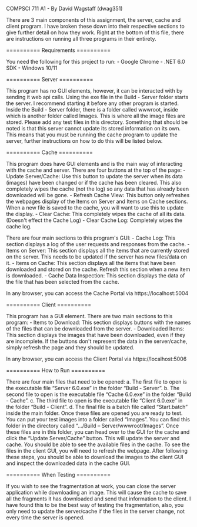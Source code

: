 COMPSCI 711 A1 - By David Wagstaff (dwag351)

There are 3 main components of this assignment, the server, cache and client program. I have broken these down
into their respective sections to give further detail on how they work. Right at the bottom of this file, there
are instructions on running all three programs in their entirety.

========== Requirements ==========

You need the following for this project to run:
	- Google Chrome
	- .NET 6.0 SDK
	- Windows 10/11

========== Server ==========

This program has no GUI elements, however, it can be interacted with by sending it web api calls. Using the exe
file in the Build - Server folder starts the server. I recommend starting it before any other program is started.
Inside the Build - Server folder, there is a folder called wwwroot, inside which is another folder called Images.
This is where all the image files are stored. Please add any test files in this directory. Something that should 
be noted is that this server cannot update its stored information on its own. This means that you must be running
the cache program to update the server, further instructions on how to do this will be listed below.

========== Cache ==========

This program does have GUI elements and is the main way of interacting with the cache and server. There are four
buttons at the top of the page:
	- Update Server/Cache: Use this button to update the server when its data (images) have been changed or if
			       the cache has been cleared. This also completely wipes the cache (not the log) so 
			       any data that has already been downloaded will be gone.
	- Refresh Cache View: This button only refreshes the webpages display of the Items on Server and Items on
			      Cache sections. When a new file is saved to the cache, you will want to use this to
			      update the display.
	- Clear Cache: This completely wipes the cache of all its data. (Doesn't effect the Cache Log)
	- Clear Cache Log: Completely wipes the cache log.

There are four main sections to this program's GUI:
	- Cache Log: This section displays a log of the user requests and responses from the cache.
	- Items on Server: This section displays all the items that are currently stored on the server. This needs
			   to be updated if the server has new files/data on it.
	- Items on Cache: This section displays all the items that have been downloaded and stored on the cache.
			  Refresh this section when a new item is downloaded.
	- Cache Data Inspection: This section displays the data of the file that has been selected from the cache.

In any browser, you can access the Cache Portal via https://localhost:5004

========== Client ==========

This program has a GUI element. There are two main sections to this program:
	- Items to Download: This section displays buttons with the names of the files that can be downloaded from
			     the server.
	- Downloaded Items: This section displays the images that have been downloaded, even if they are incomplete.
If the buttons don't represent the data in the server/cache, simply refresh the page and they should be updated.

In any browser, you can access the Client Portal via https://localhost:5006

========== How to Run ==========

There are four main files that need to be opened:
a.	The first file to open is the executable file “Server 6.0.exe” in the folder “Build - Server”.
b.	The second file to open is the executable file “Cache 6.0.exe” in the folder “Build - Cache”.
c.	The third file to open is the executable file “Client 6.0.exe” in the folder “Build - Client”.
d.	The final file is a batch file called “Start.batch” inside the main folder.
Once these files are opened you are ready to test. You can put your test images into a folder called “Images”. You 
can find this folder in the directory called “…/Build – Server/wwwroot/Images”. Once these files are in this folder, 
you can head over to the GUI for the cache and click the “Update Server/Cache” button. This will update the server 
and cache. You should be able to see the available files in the cache. To see the files in the client GUI, you will 
need to refresh the webpage. After following these steps, you should be able to download the images to the client GUI 
and inspect the downloaded data in the cache GUI.

========== When Testing ==========

If you wish to see the fragmentation at work, you can close the server application while downloading an image.
This will cause the cache to save all the fragments it has downloaded and send that information to the client.
I have found this to be the best way of testing the fragmentation, also, you only need to update the server/cache
if the files in the server change, not every time the server is opened.